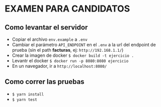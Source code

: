# EXAMEN PARA CANDIDATOS

## Como levantar el servidor

- Copiar el archivo `env.example` a `.env`
- Cambiar el parámetro `API_ENDPOINT` en el `.env` a la url del endpoint de prueba (sin el path **facturas**, ej: `http://192.168.1.1/`)
- Crear la imagen de docker `$ docker build -t ejercicio .`
- Levantr el docker `$ docker run -p 8080:8080 ejercicio`
- En un navegador, ir a `http://localhost:8080/`

## Como correr las pruebas

- `$ yarn install`
- `$ yarn test`